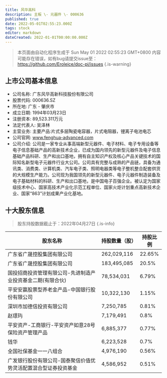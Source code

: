 ```yaml
---
title: 风华高科
description: 主板 \- 元器件 \- 000636
published: true
date: 2022-05-01T02:55:23.000Z
tags: stock
editor: markdown
dateCreated: 2022-01-01T00:00:00.000Z
---
```


> 本页面由自动化程序生成于 Sun May 01 2022 02:55:23 GMT+0800
> 内容可能存在错误，如有bug请提交issue至：https://github.com/Eroleice/doc-pi/issues
{.is-warning}

## 上市公司基本信息
- 公司名称: 广东风华高新科技股份有限公司
- 股票代码: 000636.SZ
- 所在地: 广东 - 肇庆市
- 成立日期: 1994年03月23日
- 注册资本: 89,523.311万元
- 法定代表人: 吴泽林
- 主营业务: 主要产品:片式多层陶瓷电容器，片式电阻器，锂离子电池电芯
- 公司官网: www.fenghua-advanced.com
- 公司介绍: 公司是一家专业从事高端新型元器件、电子材料、电子专用设备等电子信息基础产品的高新技术企业，已成为国内领先的新型元器件及电子信息基础产品科研、生产和出口基地，拥有自主知识产权及核心产品关键技术的国际知名新型电子元器件行业大公司。公司具有完整与成熟的产品链，具备为通讯类、消费类、计算机类、汽车电子类、照明电器类等电子整机整合配套供货的大规模生产能力。公司现为我国领先的新型元器件、电子元器件制造装备及电子基础材料的科研、生产和出口基地，是中国电子百强企业。被认定为国家级技术中心、国家高技术产业化示范工程单位、国家火炬计划重点高新技术企业、国家“863”计划成果产业化基地。


## 十大股东信息
> 股东持股数据截止于：2022年04月27日
{.is-info}

| 股东名称 | 持股数量（股） | 持股比例 |
| --- | --- | --- |
| 广东省广晟控股集团有限公司 | 262,029,116 | 22.65% |
| 广东省广晟控股集团有限公司 | 183,495,085 | 20.5% |
| 国投招商投资管理有限公司-先进制造产业投资基金二期(有限合伙) | 78,534,031 | 6.79% |
| 平安安赢股票型养老金产品-中国银行股份有限公司 | 10,322,130 | 1.15% |
| 深圳市加德信投资有限公司 | 7,250,785 | 0.81% |
| 赵璟玙 | 7,179,491 | 0.8% |
| 平安资产-工商银行-平安资产如意28号保险资产管理产品 | 6,885,377 | 0.77% |
| 钱华 | 6,223,528 | 0.7% |
| 全国社保基金一一八组合 | 4,976,190 | 0.56% |
| 广发银行股份有限公司-国泰聚信价值优势灵活配置混合型证券投资基金 | 4,586,952 | 0.51% |




